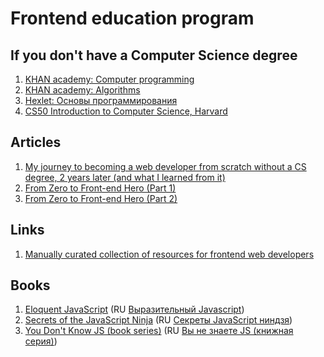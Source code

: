 
# Frontend education program

## If you don't have a Computer Science degree
1. [KHAN academy: Computer programming](https://www.khanacademy.org/computing/computer-programming)
1. [KHAN academy: Algorithms](https://www.khanacademy.org/computing/computer-science/algorithms)
1. [Hexlet: Основы программирования](https://ru.hexlet.io/courses/programming-basics)
1. [CS50 Introduction to Computer Science, Harvard](https://cs50.harvard.edu/lectures)

## Articles

1. [My journey to becoming a web developer from scratch without a CS degree, 2 years later (and what I learned from it)](https://medium.com/@sgarcia.dev/my-journey-to-becoming-a-web-developer-from-scratch-without-a-cs-degree-2-years-later-and-what-i-4a7fd2ff5503#.90852uuvi)
2. [From Zero to Front-end Hero (Part 1)](https://medium.freecodecamp.com/from-zero-to-front-end-hero-part-1-7d4f7f0bff02#.1u9gcsimw)
3. [From Zero to Front-end Hero (Part 2)](https://medium.freecodecamp.com/from-zero-to-front-end-hero-part-2-adfa4824da9b#.ocsp82bv0)


## Links

1. [Manually curated collection of resources for frontend web developers](https://github.com/dypsilon/frontend-dev-bookmarks)

## Books

1. [Eloquent JavaScript](http://eloquentjavascript.net/) (RU [Выразительный Javascript](https://karmazzin.gitbooks.io/eloquentjavascript_ru/content/))
1. [Secrets of the JavaScript Ninja](https://www.amazon.com/Secrets-JavaScript-Ninja-John-Resig/dp/193398869X) (RU [Секреты JavaScript ниндзя](http://www.ozon.ru/context/detail/id/22421421/))
1. [You Don't Know JS (book series)](https://github.com/getify/You-Dont-Know-JS) (RU [Вы не знаете JS (книжная серия)](https://github.com/azat-io/you-dont-know-js-ru))





